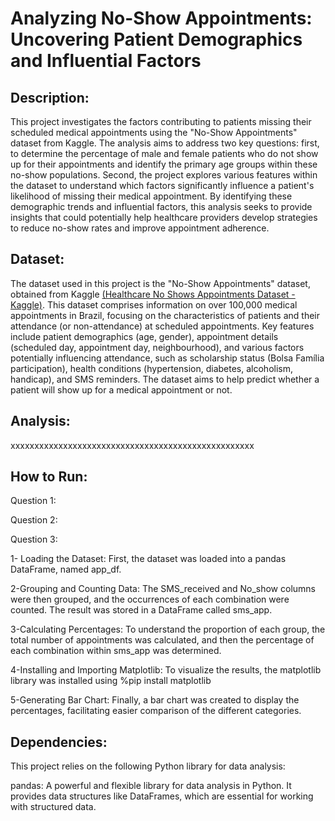 # Analyzing No-Show Appointments: Uncovering Patient Demographics and Influential Factors





## Description:
This project investigates the factors contributing to patients missing their scheduled medical appointments using the "No-Show Appointments" dataset from Kaggle. The analysis aims to address two key questions: first, to determine the percentage of male and female patients who do not show up for their appointments and identify the primary age groups within these no-show populations. Second, the project explores various features within the dataset to understand which factors significantly influence a patient's likelihood of missing their medical appointment. By identifying these demographic trends and influential factors, this analysis seeks to provide insights that could potentially help healthcare providers develop strategies to reduce no-show rates and improve appointment adherence.


## Dataset:
The dataset used in this project is the "No-Show Appointments" dataset, obtained from Kaggle [(Healthcare No Shows Appointments Dataset - Kaggle)](https://www.kaggle.com/datasets/joniarroba/noshowappointments). This dataset comprises information on over 100,000 medical appointments in Brazil, focusing on the characteristics of patients and their attendance (or non-attendance) at scheduled appointments. Key features include patient demographics (age, gender), appointment details (scheduled day, appointment day, neighbourhood), and various factors potentially influencing attendance, such as scholarship status (Bolsa Família participation), health conditions (hypertension, diabetes, alcoholism, handicap), and SMS reminders. The dataset aims to help predict whether a patient will show up for a medical appointment or not.



## Analysis:
xxxxxxxxxxxxxxxxxxxxxxxxxxxxxxxxxxxxxxxxxxxxxxxxxxx



## How to Run:

Question 1:


Question 2:


Question 3:

1- Loading the Dataset: First, the dataset was loaded into a pandas DataFrame, named app_df.

2-Grouping and Counting Data: The SMS_received and No_show columns were then grouped, and the occurrences of each combination were counted. The result was stored in a DataFrame called sms_app.

3-Calculating Percentages: To understand the proportion of each group, the total number of appointments was calculated, and then the percentage of each combination within sms_app was determined.

4-Installing and Importing Matplotlib: To visualize the results, the matplotlib library was installed  using %pip install matplotlib

5-Generating Bar Chart: Finally, a bar chart was created to display the percentages, facilitating easier comparison of the different categories.



## Dependencies:
This project relies on the following Python library for data analysis:

pandas: A powerful and flexible library for data analysis in Python. It provides data structures like DataFrames, which are essential for working with structured data.
